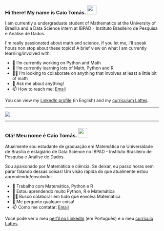 ### Hi there! My name is Caio Tomás. <img src="https://raw.githubusercontent.com/MartinHeinz/MartinHeinz/master/wave.gif" width="30px">

I am currently a undergraduate student of Mathematics at the University of Brasília and a Data Science intern at IBPAD - Instituto Brasileiro de Pesquisa e Análise de Dados. 

I'm really passionated about math and science. If you let me, I'll speak hours non stop about these topics! A brief view on what I am currently learning/involved with:

- 🔭 I’m currently working on Python and Math
- 🌱 I’m currently learning lots of Math, Python and R
- 🤝🏼 I’m looking to collaborate on anything that involves at least a little bit of math
- 💬 Ask me about anything!
- 📫 How to reach me: [Email](caiotomas6@gmail.com)

You can view my [LinkedIn profile](https://www.linkedin.com/in/caiotomas/?locale=en_US) (in English) and my [curriculum Lattes](http://lattes.cnpq.br/3803046005556999). 

------------------------------------------------------

<img src='https://github-readme-stats.vercel.app/api/top-langs/?username=CaioTomas&layout=compact&theme=highcontrast'>

------------------------------------------------------

### Olá! Meu nome é Caio Tomás. <img src="https://raw.githubusercontent.com/MartinHeinz/MartinHeinz/master/wave.gif" width="30px">

Atualmente sou estudante de graduação em Matemática na Universidade de Brasília e estagiário de Data Science no IBPAD - Instituto Brasileiro de Pesquisa e Análise de Dados.

Sou apaixonado por Matemática e ciência. Se deixar, eu passo horas sem parar falando dessas coisas! Um visão rápida do que atualmente estou aprendendo/envolvido:

- 🔭 Trabalho com Matemática, Python e R
- 🌱 Estou aprendendo muito Python, R e Matemática
- 🤝🏼 Busco colaborar em tudo que envolva Matemática
- 💬 Me pergunte qualquer coisa!
- 📫 Como me contatar: [Email](caiotomas6@gmail.com)

Você pode ver o meu [perfil no LinkedIn](https://www.linkedin.com/in/caiotomas/) (em Português) e o meu [currículo Lattes](http://lattes.cnpq.br/3803046005556999).
